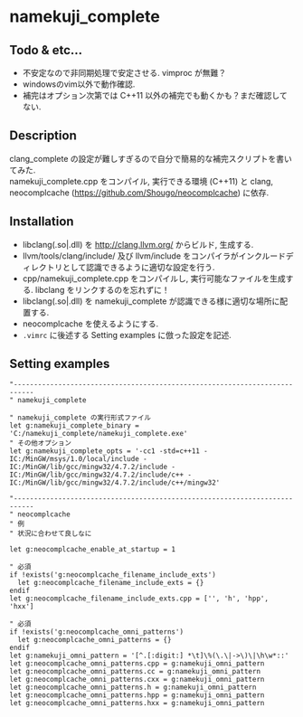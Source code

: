 **namekuji_complete**
=================

Todo & etc...
-----------

* 不安定なので非同期処理で安定させる. vimproc が無難？
* windowsのvim以外で動作確認.
* 補完はオプション次第では C++11 以外の補完でも動くかも？まだ確認してない.

Description
-----------

clang\_complete の設定が難しすぎるので自分で簡易的な補完スクリプトを書いてみた.   
namekuji_complete.cpp をコンパイル, 実行できる環境 (C++11) と clang, neocomplcache (https://github.com/Shougo/neocomplcache) に依存.

Installation
-----------

* libclang(.so|.dll) を http://clang.llvm.org/ からビルド, 生成する.
* llvm/tools/clang/include/ 及び llvm/include をコンパイラがインクルードディレクトリとして認識できるように適切な設定を行う.
* cpp/namekuji_complete.cpp をコンパイルし, 実行可能なファイルを生成する. libclang をリンクするのを忘れずに！
* libclang(.so|.dll) を namekuji_complete が認識できる様に適切な場所に配置する.
* neocomplcache を使えるようにする.
* `.vimrc` に後述する Setting examples に倣った設定を記述.

Setting examples
-----------

```vim
"---------------------------------------------------------------------------
" namekuji_complete

" namekuji_complete の実行形式ファイル
let g:namekuji_complete_binary = 'C:/namekuji_complete/namekuji_complete.exe'
" その他オプション
let g:namekuji_complete_opts = '-cc1 -std=c++11 -IC:/MinGW/msys/1.0/local/include -IC:/MinGW/lib/gcc/mingw32/4.7.2/include -IC:/MinGW/lib/gcc/mingw32/4.7.2/include/c++ -IC:/MinGW/lib/gcc/mingw32/4.7.2/include/c++/mingw32'

"---------------------------------------------------------------------------
" neocomplcache
" 例
" 状況に合わせて良しなに

let g:neocomplcache_enable_at_startup = 1

" 必須
if !exists('g:neocomplcache_filename_include_exts')
  let g:neocomplcache_filename_include_exts = {}
endif
let g:neocomplcache_filename_include_exts.cpp = ['', 'h', 'hpp', 'hxx']

" 必須
if !exists('g:neocomplcache_omni_patterns')
  let g:neocomplcache_omni_patterns = {}
endif
let g:namekuji_omni_pattern = '[^.[:digit:] *\t]\%(\.\|->\)\|\h\w*::'
let g:neocomplcache_omni_patterns.cpp = g:namekuji_omni_pattern
let g:neocomplcache_omni_patterns.cc = g:namekuji_omni_pattern
let g:neocomplcache_omni_patterns.cxx = g:namekuji_omni_pattern
let g:neocomplcache_omni_patterns.h = g:namekuji_omni_pattern
let g:neocomplcache_omni_patterns.hpp = g:namekuji_omni_pattern
let g:neocomplcache_omni_patterns.hxx = g:namekuji_omni_pattern
```
